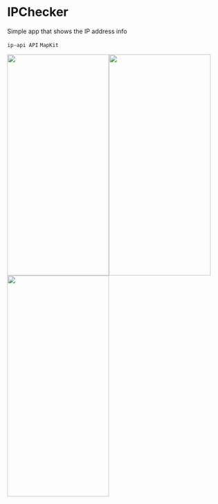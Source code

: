 # IPChecker
Simple app that shows the IP address info

`ip-api API`  `MapKit`

<img src="https://i.imgur.com/V8LMU6v.png" width="235,8" height="511,2"><img src="https://i.imgur.com/RNGi1x1.png" width="235,8" height="511,2"><img src="https://i.imgur.com/EOGKSJy.png" width="235,8" height="511,2">

